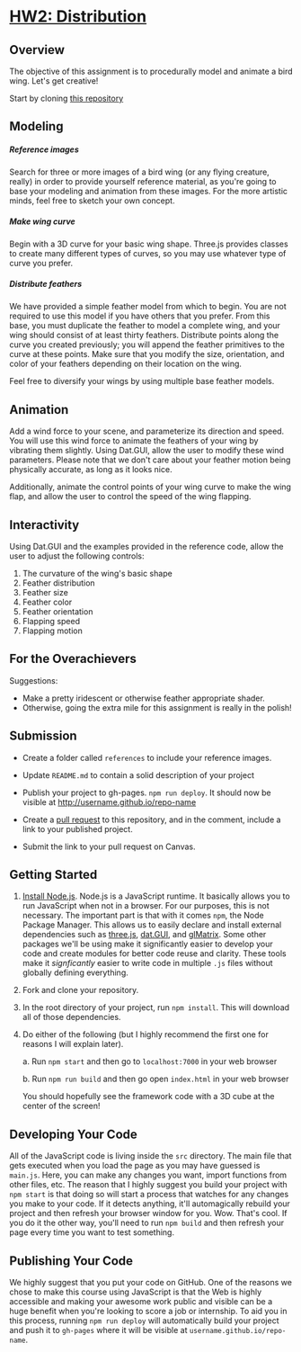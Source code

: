 # [HW2: Distribution](https://github.com/CIS700-Procedural-Graphics/Project2-Toolbox-Functions)

## Overview

The objective of this assignment is to procedurally model and animate a bird wing. Let's get creative!

Start by cloning [this repository](https://github.com/CIS700-Procedural-Graphics/Project2-Toolbox-Functions)

## Modeling

##### Reference images

Search for three or more images of a bird wing (or any flying creature, really) in order to provide yourself reference material, as you're going to base your modeling and animation from these images. For the more artistic minds, feel free to sketch your own concept.

##### Make wing curve

Begin with a 3D curve for your basic wing shape. Three.js provides classes to create many different types of curves, so you may use whatever type of curve you prefer.

##### Distribute feathers

We have provided a simple feather model from which to begin. You are not required to use this model if you have others that you prefer. From this base, you must duplicate the feather to model a complete wing, and your wing should consist of at least thirty feathers. Distribute points along the curve you created previously; you will append the feather primitives to the curve at these points. Make sure that you modify the size, orientation, and color of your feathers depending on their location on the wing. 

Feel free to diversify your wings by using multiple base feather models.

## Animation

Add a wind force to your scene, and parameterize its direction and speed. You will use this wind force to animate the feathers of your wing by vibrating them slightly. Using Dat.GUI, allow the user to modify these wind parameters. Please note that we don't care about your feather motion being physically accurate, as long as it looks nice.

Additionally, animate the control points of your wing curve to make the wing flap, and allow the user to control the speed of the wing flapping.

## Interactivity

Using Dat.GUI and the examples provided in the reference code, allow the user to adjust the following controls:

1. The curvature of the wing's basic shape
2. Feather distribution
3. Feather size
4. Feather color
5. Feather orientation
6. Flapping speed
7. Flapping motion

## For the Overachievers

Suggestions:
- Make a pretty iridescent or otherwise feather appropriate shader.
- Otherwise, going the extra mile for this assignment is really in the polish!

## Submission

- Create a folder called `references` to include your reference images.

- Update `README.md` to contain a solid description of your project

- Publish your project to gh-pages. `npm run deploy`. It should now be visible at http://username.github.io/repo-name

- Create a [pull request](https://help.github.com/articles/creating-a-pull-request/) to this repository, and in the comment, include a link to your published project.

- Submit the link to your pull request on Canvas.

## Getting Started

1. [Install Node.js](https://nodejs.org/en/download/). Node.js is a JavaScript runtime. It basically allows you to run JavaScript when not in a browser. For our purposes, this is not necessary. The important part is that with it comes `npm`, the Node Package Manager. This allows us to easily declare and install external dependencies such as [three.js](https://threejs.org/), [dat.GUI](https://workshop.chromeexperiments.com/examples/gui/#1--Basic-Usage), and [glMatrix](http://glmatrix.net/). Some other packages we'll be using make it significantly easier to develop your code and create modules for better code reuse and clarity. These tools make it _signficantly_ easier to write code in multiple `.js` files without globally defining everything.

2. Fork and clone your repository.

3. In the root directory of your project, run `npm install`. This will download all of those dependencies.

4. Do either of the following (but I highly recommend the first one for reasons I will explain later).

    a. Run `npm start` and then go to `localhost:7000` in your web browser

    b. Run `npm run build` and then go open `index.html` in your web browser

    You should hopefully see the framework code with a 3D cube at the center of the screen!


## Developing Your Code
All of the JavaScript code is living inside the `src` directory. The main file that gets executed when you load the page as you may have guessed is `main.js`. Here, you can make any changes you want, import functions from other files, etc. The reason that I highly suggest you build your project with `npm start` is that doing so will start a process that watches for any changes you make to your code. If it detects anything, it'll automagically rebuild your project and then refresh your browser window for you. Wow. That's cool. If you do it the other way, you'll need to run `npm build` and then refresh your page every time you want to test something.

## Publishing Your Code
We highly suggest that you put your code on GitHub. One of the reasons we chose to make this course using JavaScript is that the Web is highly accessible and making your awesome work public and visible can be a huge benefit when you're looking to score a job or internship. To aid you in this process, running `npm run deploy` will automatically build your project and push it to `gh-pages` where it will be visible at `username.github.io/repo-name`.